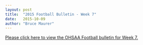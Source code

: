 ```yaml
---
layout: post
title:  "2015 Football Bulletin - Week 7"
date:   2015-10-09
author: "Bruce Maurer"
---
```


[Please click here to view the OHSAA Football bulletin for Week 7.](https://storage.googleapis.com/ohsaa-websites/bulletins/2015/2015_bulletin_7.pdf)
